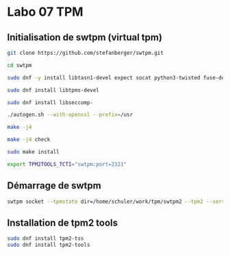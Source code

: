 # Labo 07 TPM

## Initialisation de swtpm (virtual tpm)

```bash
git clone https://github.com/stefanberger/swtpm.git

cd swtpm

sudo dnf -y install libtasn1-devel expect socat python3-twisted fuse-devel glib2-devel gnutls-devel gnutls-utils gnutls json-glib-devel

sudo dnf install libtpms-devel

sudo dnf install libseccomp-

./autogen.sh --with-openssl --prefix=/usr

make -j4

make -j4 check

sudo make install

export TPM2TOOLS_TCTI="swtpm:port=2321"
```

## Démarrage de swtpm

```bash
swtpm socket --tpmstate dir=/home/schuler/work/tpm/swtpm2 --tpm2 --server type=tcp,port=2321 --ctrl type=tcp,port=2322 --flags not-need-init,startup-clear
```

## Installation de tpm2 tools

```bash
sudo dnf install tpm2-tss
sudo dnf install tpm2-tools
```

